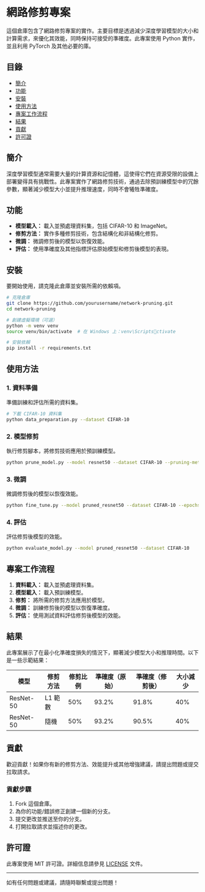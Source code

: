 
# 網路修剪專案

這個倉庫包含了網路修剪專案的實作。主要目標是透過減少深度學習模型的大小和計算需求，來優化其效能，同時保持可接受的準確度。此專案使用 Python 實作，並且利用 PyTorch 及其他必要的庫。

## 目錄

- [簡介](#簡介)
- [功能](#功能)
- [安裝](#安裝)
- [使用方法](#使用方法)
- [專案工作流程](#專案工作流程)
- [結果](#結果)
- [貢獻](#貢獻)
- [許可證](#許可證)

## 簡介

深度學習模型通常需要大量的計算資源和記憶體，這使得它們在資源受限的設備上部署變得具有挑戰性。此專案實作了網路修剪技術，通過去除預訓練模型中的冗餘參數，顯著減少模型大小並提升推理速度，同時不會犧牲準確度。

## 功能

- **模型載入：** 載入並預處理資料集，包括 CIFAR-10 和 ImageNet。
- **修剪方法：** 實作多種修剪技術，包含結構化和非結構化修剪。
- **微調：** 微調修剪後的模型以恢復效能。
- **評估：** 使用準確度及其他指標評估原始模型和修剪後模型的表現。

## 安裝

要開始使用，請克隆此倉庫並安裝所需的依賴項。

```bash
# 克隆倉庫
git clone https://github.com/yourusername/network-pruning.git
cd network-pruning

# 創建虛擬環境（可選）
python -m venv venv
source venv/bin/activate  # 在 Windows 上：venv\Scriptsctivate

# 安裝依賴
pip install -r requirements.txt
```

## 使用方法

### 1. 資料準備

準備訓練和評估所需的資料集。

```bash
# 下載 CIFAR-10 資料集
python data_preparation.py --dataset CIFAR-10
```

### 2. 模型修剪

執行修剪腳本，將修剪技術應用於預訓練模型。

```bash
python prune_model.py --model resnet50 --dataset CIFAR-10 --pruning-method l1 --pruning-ratio 0.5
```

### 3. 微調

微調修剪後的模型以恢復效能。

```bash
python fine_tune.py --model pruned_resnet50 --dataset CIFAR-10 --epochs 10
```

### 4. 評估

評估修剪後模型的效能。

```bash
python evaluate_model.py --model pruned_resnet50 --dataset CIFAR-10
```

## 專案工作流程

1. **資料載入：** 載入並預處理資料集。
2. **模型載入：** 載入預訓練模型。
3. **修剪：** 將所需的修剪方法應用於模型。
4. **微調：** 訓練修剪後的模型以恢復準確度。
5. **評估：** 使用測試資料評估修剪後模型的效能。

## 結果

此專案展示了在最小化準確度損失的情況下，顯著減少模型大小和推理時間。以下是一些示範結果：

| 模型       | 修剪方法 | 修剪比例 | 準確度（原始） | 準確度（修剪後） | 大小減少 |
|------------|----------|----------|----------------|-----------------|----------|
| ResNet-50  | L1 範數   | 50%      | 93.2%          | 91.8%           | 40%      |
| ResNet-50  | 隨機      | 50%      | 93.2%          | 90.5%           | 40%      |

## 貢獻

歡迎貢獻！如果你有新的修剪方法、效能提升或其他增強建議，請提出問題或提交拉取請求。

### 貢獻步驟

1. Fork 這個倉庫。
2. 為你的功能/錯誤修正創建一個新的分支。
3. 提交更改並推送至你的分支。
4. 打開拉取請求並描述你的更改。

## 許可證

此專案使用 MIT 許可證。詳細信息請參見 [LICENSE](LICENSE) 文件。

---

如有任何問題或建議，請隨時聯繫或提出問題！
